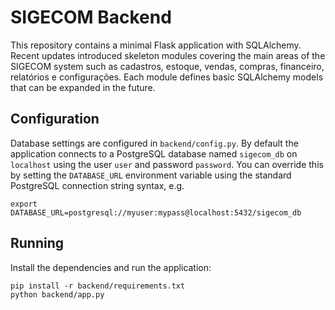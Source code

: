 # SIGECOM Backend

This repository contains a minimal Flask application with SQLAlchemy.
Recent updates introduced skeleton modules covering the main areas of the
SIGECOM system such as cadastros, estoque, vendas, compras, financeiro,
relatórios e configurações. Each module defines basic SQLAlchemy models that
can be expanded in the future.

## Configuration

Database settings are configured in `backend/config.py`. By default the application
connects to a PostgreSQL database named `sigecom_db` on `localhost` using the
user `user` and password `password`. You can override this by setting the
`DATABASE_URL` environment variable using the standard PostgreSQL connection
string syntax, e.g.

```
export DATABASE_URL=postgresql://myuser:mypass@localhost:5432/sigecom_db
```

## Running

Install the dependencies and run the application:

```
pip install -r backend/requirements.txt
python backend/app.py
```